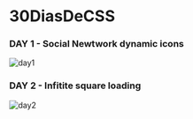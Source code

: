 # 30DiasDeCSS

### DAY 1 - Social Newtwork dynamic icons
![day1](https://media.giphy.com/media/Ax16EDiWCIcHa69sUR/giphy.gif "Day 1")

### DAY 2 - Infitite square loading
![day2](https://media.giphy.com/media/s0H92ky8v4M5UQmrLb/giphy.gif "Day 2")
